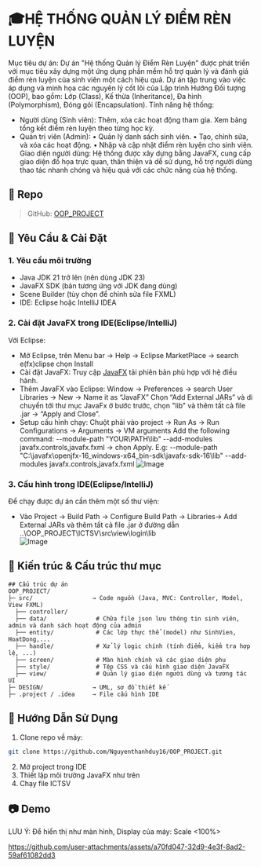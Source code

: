 # 🎓HỆ THỐNG QUẢN LÝ ĐIỂM RÈN LUYỆN 
Mục tiêu dự án:
Dự án "Hệ thống Quản lý Điểm Rèn Luyện" được phát triển với mục tiêu xây dựng một ứng dụng phần mềm hỗ trợ quản lý và đánh giá điểm rèn luyện của sinh viên một cách hiệu quả. Dự án tập trung vào việc áp dụng và minh họa các nguyên lý cốt lõi của Lập trình Hướng Đối tượng (OOP), bao gồm: Lớp (Class), Kế thừa (Inheritance), Đa hình (Polymorphism), Đóng gói (Encapsulation).
Tính năng hệ thống:
- Người dùng (Sinh viên):
Thêm, xóa các hoạt động tham gia.
Xem bảng tổng kết điểm rèn luyện theo từng học kỳ.
- Quản trị viên (Admin):
• Quản lý danh sách sinh viên.
• Tạo, chỉnh sửa, và xóa các hoạt động.
• Nhập và cập nhật điểm rèn luyện cho sinh viên.
Giao diện người dùng:
Hệ thống được xây dựng bằng JavaFX, cung cấp giao diện đồ họa trực quan, thân thiện và dễ sử dụng, hỗ trợ người dùng thao tác nhanh chóng và hiệu quả với các chức năng của hệ thống.
## 📁 Repo
> GitHub: [OOP_PROJECT](https://github.com/Nguyenthanhduy16/OOP_PROJECT.git)
## 🔧 Yêu Cầu & Cài Đặt
### 1. Yêu cầu môi trường
- Java JDK 21 trở lên (nên dùng JDK 23)
- JavaFX SDK (bản tương ứng với JDK đang dùng)
- Scene Builder (tùy chọn để chỉnh sửa file FXML)
- IDE: Eclipse hoặc IntelliJ IDEA
### 2. Cài đặt JavaFX trong IDE(Eclipse/IntelliJ)
Với Eclipse: 
- Mở Eclipse, trên Menu bar -> Help -> Eclipse MarketPlace -> search e(fx)clipse chọn Install
- Cài đặt JavaFX: Truy cập [JavaFX](https://gluonhq.com/products/javafx/) tải phiên bản phù hợp với hệ điều hành.
- Thêm JavaFX vào Eclipse: Window → Preferences → search User Libraries → New → Name it as “JavaFX”
  Chọn “Add External JARs” và di chuyển tới thư mục JavaFx ở bước trước, chọn "lib" và thêm tất cả file .jar -> “Apply and Close”.
- Setup cấu hình chạy: Chuột phải vào project ->  Run As → Run Configurations → Arguments → VM arguments
  Add the following command: --module-path "YOUR\PATH\lib" --add-modules javafx.controls,javafx.fxml -> chọn Apply.
  E.g: --module-path "C:\javafx\openjfx-16_windows-x64_bin-sdk\javafx-sdk-16\lib" --add-modules javafx.controls,javafx.fxml
![Image](https://github.com/user-attachments/assets/d603037f-ab17-475c-affd-785e2efcc8db)
### 3. Cấu hình trong IDE(Eclipse/IntelliJ)
Để chạy được dự án cần thêm một số thư viện:
- Vào Project -> Build Path -> Configure Build Path -> Libraries-> Add External JARs và thêm tất cả file .jar ở đường dẫn ..\OOP_PROJECT\ICTSV\src\view\login\lib  
![Image](https://github.com/user-attachments/assets/b58f043e-6520-4d07-b237-9b5be98fa005)
## 🧩 Kiến trúc & Cấu trúc thư mục
```
## Cấu trúc dự án
OOP_PROJECT/
├─ src/                 → Code nguồn (Java, MVC: Controller, Model, View FXML)
  ├── controller/
  ├── data/              # Chữa file json lưu thông tin sinh viên, admin và danh sách hoạt động của admin        
  ├── entity/            # Các lớp thực thể (model) như SinhVien, HoatDong,...
  ├── handle/            # Xử lý logic chính (tính điểm, kiểm tra hợp lệ, ...)
  ├── screen/            # Màn hình chính và các giao diện phụ
  ├── style/             # Tệp CSS và cấu hình giao diện JavaFX
  ├── view/              # Quản lý giao diện người dùng và tương tác UI
├─ DESIGN/              → UML, sơ đồ thiết kế
├─ .project / .idea     → File cấu hình IDE
```
## 🚀 Hướng Dẫn Sử Dụng
1. Clone repo về máy:
```bash
git clone https://github.com/Nguyenthanhduy16/OOP_PROJECT.git
```
2. Mở project trong IDE
3. Thiết lập môi trường JavaFX như trên
4. Chạy file ICTSV
## 📷 Demo
LƯU Ý: Để hiển thị như màn hình, Display của máy: Scale <100%>

https://github.com/user-attachments/assets/a70fd047-32d9-4e3f-8ad2-59af61082dd3




